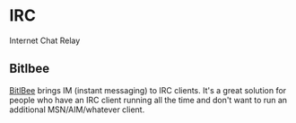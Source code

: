 # IRC

Internet Chat Relay

## Bitlbee

[BitlBee](http://bitlbee.org) brings IM (instant messaging) to IRC clients. 
It's a great solution for people who have an IRC client running all the time and don't want to run 
an additional MSN/AIM/whatever client. 
